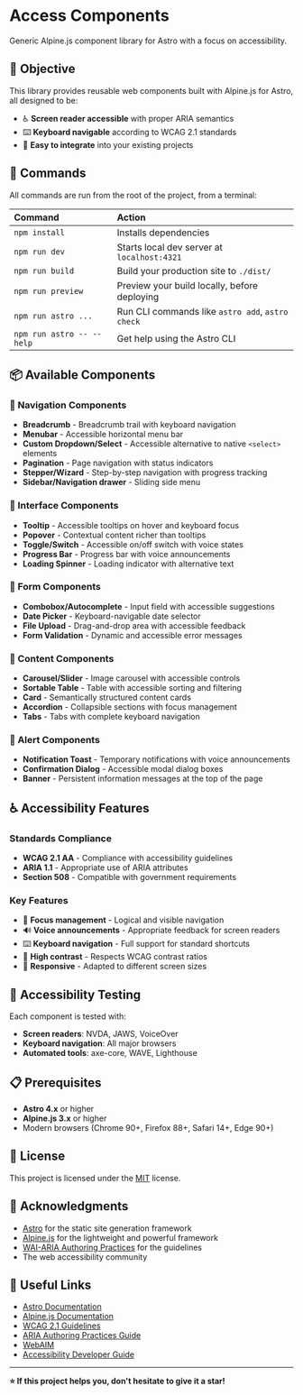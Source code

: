 # Access Components

Generic Alpine.js component library for Astro with a focus on accessibility.

## 🎯 Objective

This library provides reusable web components built with Alpine.js for Astro, all designed to be:
- ♿ **Screen reader accessible** with proper ARIA semantics
- ⌨️ **Keyboard navigable** according to WCAG 2.1 standards
- 🔧 **Easy to integrate** into your existing projects

## 🧞 Commands

All commands are run from the root of the project, from a terminal:

| Command                   | Action                                           |
| :------------------------ | :----------------------------------------------- |
| `npm install`             | Installs dependencies                            |
| `npm run dev`             | Starts local dev server at `localhost:4321`      |
| `npm run build`           | Build your production site to `./dist/`          |
| `npm run preview`         | Preview your build locally, before deploying     |
| `npm run astro ...`       | Run CLI commands like `astro add`, `astro check` |
| `npm run astro -- --help` | Get help using the Astro CLI                     |

## 📦 Available Components

### 🧭 Navigation Components

- **Breadcrumb** - Breadcrumb trail with keyboard navigation
- **Menubar** - Accessible horizontal menu bar
- **Custom Dropdown/Select** - Accessible alternative to native `<select>` elements
- **Pagination** - Page navigation with status indicators
- **Stepper/Wizard** - Step-by-step navigation with progress tracking
- **Sidebar/Navigation drawer** - Sliding side menu

### 🎨 Interface Components

- **Tooltip** - Accessible tooltips on hover and keyboard focus
- **Popover** - Contextual content richer than tooltips
- **Toggle/Switch** - Accessible on/off switch with voice states
- **Progress Bar** - Progress bar with voice announcements
- **Loading Spinner** - Loading indicator with alternative text

### 📝 Form Components

- **Combobox/Autocomplete** - Input field with accessible suggestions
- **Date Picker** - Keyboard-navigable date selector
- **File Upload** - Drag-and-drop area with accessible feedback
- **Form Validation** - Dynamic and accessible error messages

### 📄 Content Components

- **Carousel/Slider** - Image carousel with accessible controls
- **Sortable Table** - Table with accessible sorting and filtering
- **Card** - Semantically structured content cards
- **Accordion** - Collapsible sections with focus management
- **Tabs** - Tabs with complete keyboard navigation

### 🔔 Alert Components

- **Notification Toast** - Temporary notifications with voice announcements
- **Confirmation Dialog** - Accessible modal dialog boxes
- **Banner** - Persistent information messages at the top of the page

## ♿ Accessibility Features

### Standards Compliance
- **WCAG 2.1 AA** - Compliance with accessibility guidelines
- **ARIA 1.1** - Appropriate use of ARIA attributes
- **Section 508** - Compatible with government requirements

### Key Features
- 🎯 **Focus management** - Logical and visible navigation
- 🔊 **Voice announcements** - Appropriate feedback for screen readers
- ⌨️ **Keyboard navigation** - Full support for standard shortcuts
- 🎨 **High contrast** - Respects WCAG contrast ratios
- 📱 **Responsive** - Adapted to different screen sizes

## 🧪 Accessibility Testing

Each component is tested with:
- **Screen readers**: NVDA, JAWS, VoiceOver
- **Keyboard navigation**: All major browsers
- **Automated tools**: axe-core, WAVE, Lighthouse

## 📋 Prerequisites

- **Astro 4.x** or higher
- **Alpine.js 3.x** or higher
- Modern browsers (Chrome 90+, Firefox 88+, Safari 14+, Edge 90+)

## 📄 License

This project is licensed under the [MIT](LICENSE) license.

## 🙏 Acknowledgments

- [Astro](https://astro.build/) for the static site generation framework
- [Alpine.js](https://alpinejs.dev/) for the lightweight and powerful framework
- [WAI-ARIA Authoring Practices](https://www.w3.org/WAI/ARIA/apg/) for the guidelines
- The web accessibility community

## 🔗 Useful Links

- [Astro Documentation](https://docs.astro.build/)
- [Alpine.js Documentation](https://alpinejs.dev/)
- [WCAG 2.1 Guidelines](https://www.w3.org/WAI/WCAG21/quickref/)
- [ARIA Authoring Practices Guide](https://www.w3.org/WAI/ARIA/apg/)
- [WebAIM](https://webaim.org/)
- [Accessibility Developer Guide](https://www.accessibility-developer-guide.com/)

---

**⭐ If this project helps you, don't hesitate to give it a star!**